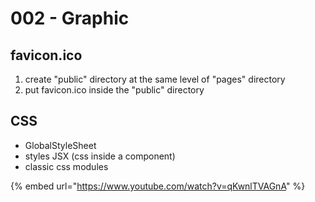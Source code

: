 # 002 - Graphic

## favicon.ico

1. create "public" directory at the same level of "pages" directory
2. put favicon.ico inside the "public" directory

## CSS

* GlobalStyleSheet
* styles JSX (css inside a component)
* classic css modules

{% embed url="https://www.youtube.com/watch?v=qKwnlTVAGnA" %}

